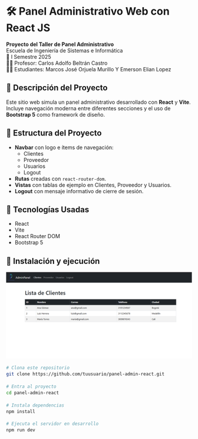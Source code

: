 # 🛠️ Panel Administrativo Web con React JS

**Proyecto del Taller de Panel Administrativo**  
Escuela de Ingeniería de Sistemas e Informática  
📅 I Semestre 2025  
👨‍🏫 Profesor: Carlos Adolfo Beltrán Castro  
👨‍💻 Estudiantes: Marcos José Orjuela Murillo Y Emerson Elian Lopez 

## 🚀 Descripción del Proyecto

Este sitio web simula un panel administrativo desarrollado con **React** y **Vite**. Incluye navegación moderna entre diferentes secciones y el uso de **Bootstrap 5** como framework de diseño.

## 📂 Estructura del Proyecto

- **Navbar** con logo e ítems de navegación:
  - Clientes
  - Proveedor
  - Usuarios
  - Logout
- **Rutas** creadas con `react-router-dom`.
- **Vistas** con tablas de ejemplo en Clientes, Proveedor y Usuarios.
- **Logout** con mensaje informativo de cierre de sesión.

## 🧰 Tecnologías Usadas

- React
- Vite
- React Router DOM
- Bootstrap 5

## 🔧 Instalación y ejecución
![Captura de pantalla](./panel-admin/Captura.png)

```bash
# Clona este repositorio
git clone https://github.com/tuusuario/panel-admin-react.git

# Entra al proyecto
cd panel-admin-react

# Instala dependencias
npm install

# Ejecuta el servidor en desarrollo
npm run dev

